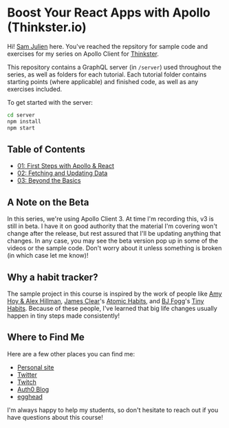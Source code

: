 # Boost Your React Apps with Apollo (Thinkster.io)
Hi! [Sam Julien](http://www.samjulien.com/) here. You've reached the repsitory for sample code and exercises for my series on Apollo Client for [Thinkster](http://thinkster.io). 

This repository contains a GraphQL server (in `/server`) used throughout the series, as well as folders for each tutorial. Each tutorial folder contains starting points (where applicable) and finished code, as well as any exercises included.

To get started with the server:

```bash
cd server
npm install
npm start
```

## Table of Contents
- [01: First Steps with Apollo & React](./01-first-steps/)
- [02: Fetching and Updating Data](./02-fetching-and-updating/)
- [03: Beyond the Basics](./03-beyond-the-basics)

## A Note on the Beta
In this series, we're using Apollo Client 3. At time I'm recording this, v3 is still in beta. I have it on good authority that the material I'm covering won't change after the release, but rest assured that I'll be updating anything that changes. In any case, you may see the beta version pop up in some of the videos or the sample code. Don't worry about it unless something is broken (in which case let me know)! 

## Why a habit tracker?
The sample project in this course is inspired by the work of people like [Amy Hoy & Alex Hillman](https://stackingthebricks.com/), [James Clear](https://twitter.com/JamesClear)'s [Atomic Habits](https://jamesclear.com/atomic-habits), and [BJ Fogg](https://twitter.com/bjfogg)'s [Tiny Habits](https://www.tinyhabits.com/book). Because of these people, I've learned that big life changes usually happen in tiny steps made consistently!


## Where to Find Me
Here are a few other places you can find me: 

- [Personal site](http://www.samjulien.com/)
- [Twitter](https://twitter.com/samjulien)
- [Twitch](https://www.twitch.tv/samjulien)
- [Auth0 Blog](https://auth0.com/blog/authors/sam-julien/)
- [egghead](https://egghead.io/instructors/sam-julien) 

I'm always happy to help my students, so don't hesitate to reach out if you have questions about this course!